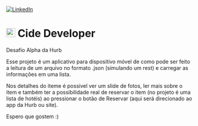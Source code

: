 
<a href="https://www.linkedin.com/in/edi-carlos-0424b713b/" target="_blank">
  <img alt="LinkedIn" src="https://img.shields.io/badge/LinkedIn-0077B5?style=for-the-badge&logo=linkedin&logoColor=white"/>
</a>

# <img src="https://avatars.githubusercontent.com/u/84100409?s=400.jpg" alt="HU" width="24" /> Cide Developer

Desafio Alpha da Hurb

Esse projeto é um aplicativo para dispositivo móvel de como pode ser feito a leitura de um arquivo no formato .json (simulando um rest) e carregar as informações em uma lista.

Nos detalhes do iteme é possivel ver um slide de fotos, ler 
mais sobre o item e também ter a possibilidade real de reservar o item (no projeto é uma lista de hotéis) ao pressionar o botão de Reservar (aqui será direcionado ao app da Hurb ou site).

Espero que gostem :)
